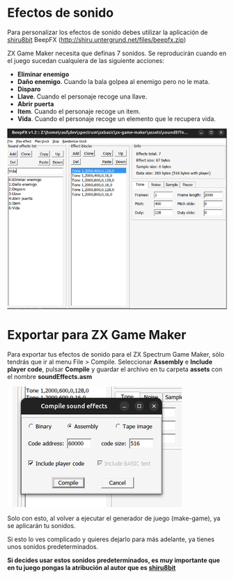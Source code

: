 # Efectos de sonido

Para personalizar los efectos de sonido debes utilizar la aplicación de [shiru8bit](http://shiru.untergrund.net) BeepFX (http://shiru.untergrund.net/files/beepfx.zip)

ZX Game Maker necesita que definas 7 sonidos. Se reproducirán cuando en el juego sucedan cualquiera de las siguiente acciones:

* **Eliminar enemigo**
* **Daño enemigo**. Cuando la bala golpea al enemigo pero no le mata.
* **Disparo**
* **Llave**. Cuando el personaje recoge una llave.
* **Abrir puerta**
* **Item**. Cuando el personaje recoge un item.
* **Vida**. Cuando el personaje recoge un elemento que le recupera vida.

![](images/beepfx.png)

# Exportar para ZX Game Maker

Para exportar tus efectos de sonido para el ZX Spectrum Game Maker, sólo tendrás que ir al menu File > Compile. Seleccionar **Assembly** e **Include player code**, pulsar **Compile** y guardar el archivo en tu carpeta **assets** con el nombre **soundEffects.asm**

![](images/beepfx_compile.png)

Solo con esto, al volver a ejecutar el generador de juego (make-game), ya se aplicarán tu sonidos.

Si esto lo ves complicado y quieres dejarlo para más adelante, ya tienes unos sonidos predeterminados.

**Si decides usar estos sonidos predeterminados, es muy importante que en tu juego pongas la atribución al autor que es [shiru8bit](http://shiru.untergrund.net)**